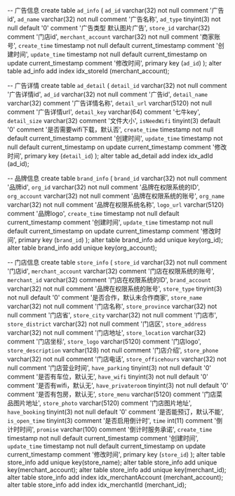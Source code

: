 -- 广告信息
create table `ad_info` (
    `ad_id` varchar(32) not null comment '广告id',
    `ad_name` varchar(32) not null comment '广告名称',
    `ad_type` tinyint(3) not null default '0' comment '广告类型 默认图片广告',
    `store_id` varchar(32) comment '门店id',
    `merchant_account` varchar(32) not null comment '商家账号',
    `create_time` timestamp not null default current_timestamp comment '创建时间',
    `update_time` timestamp not null default current_timestamp on update current_timestamp comment '修改时间',
    primary key (`ad_id`)
);
alter table ad_info add index idx_storeId (merchant_account);

-- 广告详情
create table `ad_detail` (
    `detail_id` varchar(32) not null comment '广告详情id',
    `ad_id` varchar(32) not null comment '广告id',
    `detail_name` varchar(32)  comment '广告详情名称',
    `detail_url` varchar(5120) not null comment '广告详情url',
    `detail_key` varchar(64)  comment '七牛key',
    `detail_size` varchar(32) comment '文件大小',
    `isNeedWifi` tinyint(3)  default '0' comment '是否需要wifi下载，默认否',
    `create_time` timestamp not null default current_timestamp comment '创建时间',
    `update_time` timestamp not null default current_timestamp on update current_timestamp comment '修改时间',
    primary key (`detail_id`)
);
alter table ad_detail add index idx_adId (ad_id);


-- 品牌信息
create table `brand_info` (
    `brand_id` varchar(32) not null comment '品牌id',
    `org_id` varchar(32) not null comment '品牌在权限系统的ID',
    `org_account` varchar(32) not null comment '品牌在权限系统的账号',
    `org_name` varchar(32) not null comment '品牌在权限系统名称',
    `logo_url` varchar(5120)  comment '品牌logo',
    `create_time` timestamp not null default current_timestamp comment '创建时间',
    `update_time` timestamp not null default current_timestamp on update current_timestamp comment '修改时间',
    primary key (`brand_id`)
);
alter table brand_info add unique key(org_id);
alter table brand_info add unique key(org_account);


-- 门店信息
create table `store_info` (
    `store_id` varchar(32) not null comment '门店id',
    `merchant_account` varchar(32)  comment '门店在权限系统的账号',
    `merchant_id` varchar(32)  comment '门店在权限系统的ID',
    `brand_account` varchar(32) not null comment '品牌在权限系统的账号',
    `store_type` tinyint(3) not null default '0' comment '是否合作，默认未合作商家',
    `store_name` varchar(32) not null comment '门店名称',
    `store_province` varchar(32) not null comment '门店省',
    `store_city` varchar(32) not null comment '门店市',
    `store_district` varchar(32) not null comment '门店区',
    `store_address` varchar(32) not null comment '门店地址',
    `store_location` varchar(32) comment '门店坐标',
    `store_logo` varchar(5120) comment '门店logo',
    `store_description` varchar(128) not null comment '门店介绍',
    `store_phone` varchar(32) not null comment '门店电话',
    `store_officehours` varchar(32) not null comment '门店营业时间',
    `have_parking` tinyint(3) not null default '0' comment '是否有车位，默认无',
    `have_wifi` tinyint(3) not null default '0' comment '是否有wifi，默认无',
    `have_privateroom` tinyint(3) not null default '0' comment '是否有包房，默认无',
    `store_menu` varchar(5120)  comment '门店菜品图片地址',
    `store_photo` varchar(5120)  comment '门店图片地址',
    `have_booking` tinyint(3) not null default '0' comment '是否能预订，默认不能',
    `is_open_time` tinyint(3)  comment '是否启用倒计时',
    `time` int(11) comment '倒计时时间',
    `promise` varchar(100) comment '倒计时服务承诺',
    `create_time` timestamp not null default current_timestamp comment '创建时间',
    `update_time` timestamp not null default current_timestamp on update current_timestamp comment '修改时间',
    primary key (`store_id`)
);
alter table store_info add unique key(store_name);
alter table store_info add unique key(merchant_account);
alter table store_info add unique key(merchant_id);
alter table store_info add index idx_merchantAccount (merchant_account);
alter table store_info add index idx_merchantId (merchant_id);
